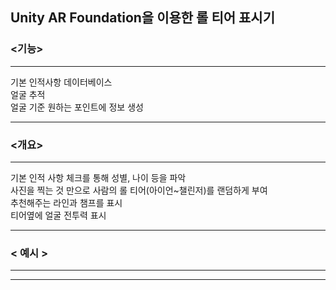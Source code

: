 ## Unity AR Foundation을 이용한 롤 티어 표시기</br>
### <기능></br>
***
기본 인적사항 데이터베이스</br>
얼굴 추적</br>
얼굴 기준 원하는 포인트에 정보 생성</br>
***
### <개요></br>
***
기본 인적 사항 체크를 통해 성별, 나이 등을 파악</br>
사진을 찍는 것 만으로 사람의 롤 티어(아이언~챌린저)를 랜덤하게 부여</br>
추천해주는 라인과 챔프를 표시</br>
티어옆에 얼굴 전투력 표시</br>

***
###  < 예시 > </br>
***

***